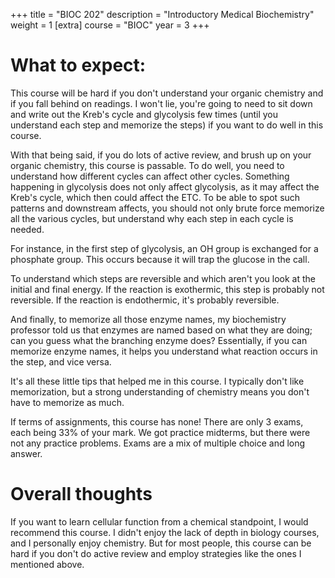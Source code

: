+++
title = "BIOC 202"
description = "Introductory Medical Biochemistry"
weight = 1
[extra]
course = "BIOC"
year = 3
+++

# What to expect:
This course will be hard if you don't understand your organic chemistry and if you fall behind on readings. I won't lie, you're going to need to sit down and write out the Kreb's cycle and glycolysis few times (until you understand each step and memorize the steps) if you want to do well in this course. 

With that being said, if you do lots of active review, and brush up on your organic chemistry, this course is passable. To do well, you need to understand how different cycles can affect other cycles. Something happening in glycolysis does not only affect glycolysis, as it may affect the Kreb's cycle, which then could affect the ETC. To be able to spot such patterns and downstream affects, you should not only brute force memorize all the various cycles, but understand why each step in each cycle is needed. 

For instance, in the first step of glycolysis, an OH group is exchanged for a phosphate group. This occurs because it will trap the glucose in the call. 

To understand which steps are reversible and which aren't you look at the initial and final energy. If the reaction is exothermic, this step is probably not reversible. If the reaction is endothermic, it's probably reversible. 

And finally, to memorize all those enzyme names, my biochemistry professor told us that enzymes are named based on what they are doing; can you guess what the branching enzyme does? Essentially, if you can memorize enzyme names, it helps you understand what reaction occurs in the step, and vice versa.

It's all these little tips that helped me in this course. I typically don't like memorization, but a strong understanding of chemistry means you don't have to memorize as much.

If terms of assignments, this course has none! There are only 3 exams, each being 33% of your mark. We got practice midterms, but there were not any practice problems. Exams are a mix of multiple choice and long answer. 

# Overall thoughts
If you want to learn cellular function from a chemical standpoint, I would recommend this course. I didn't enjoy the lack of depth in biology courses, and I personally enjoy chemistry. But for most people, this course can be hard if you don't do active review and employ strategies like the ones I mentioned above. 
